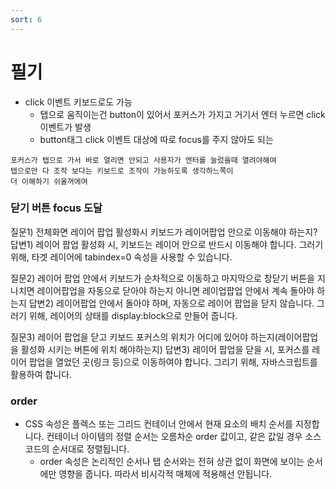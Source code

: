 ```yaml
---
sort: 6
---
```


# 필기


- click 이벤트 키보드로도 가능
  - 탭으로 움직이는건 button이 있어서 포커스가 가지고 거기서 엔터 누르면 click 이벤트가 발생
  - button태그 click 이벤트 대상에 따로 focus를 주지 않아도 되는

```
포커스가 탭으로 가서 바로 열리면 안되고 사용자가 엔터를 눌렀을때 열려야해여
탭으로만 다 조작 보다는 키보드로 조작이 가능하도록 생각하느쪽이
더 이해하기 쉬울꺼에여
```


### 닫기 버튼 focus 도달

질문1) 전체화면 레이어 팝업 활성화시 키보드가 레이어팝업 안으로 이동해야 하는지?
답변1) 레이어 팝업 활성화 시, 키보드는 레이어 안으로 반드시 이동해야 합니다.
그러기 위해, 타겟 레이어에 tabindex=0 속성을 사용할 수 있습니다.

질문2) 레이어 팝업 안에서 키보드가 순차적으로 이동하고 마지막으로 창닫기 버튼을 지나치면 레이어팝업을 자동으로 닫아야 하는지 아니면 레이업팝업 안에서 계속 돌아야 하는지
답변2) 레이어팝업 안에서 돌아야 하며, 자동으로 레이어 팝업을 닫지 않습니다.
그러기 위해, 레이어의 상태를 display:block으로 만들어 줍니다.

질문3) 레이어 팝업을 닫고 키보드 포커스의 위치가 어디에 있어야 하는지(레이어팝업을 활성화 시키는 버튼에 위치 해야하는지)
답변3) 레이어 팝업을 닫을 시, 포커스를 레이어 팝업을 열었던 곳(링크 등)으로 이동하여야 합니다.
그리기 위해, 자바스크립트를 활용하여 합니다.


### order
- CSS 속성은 플렉스 또는 그리드 컨테이너 안에서 현재 요소의 배치 순서를 지정합니다. 컨테이너 아이템의 정렬 순서는 오름차순 order 값이고, 같은 값일 경우 소스 코드의 순서대로 정렬됩니다.
  - order 속성은 논리적인 순서나 탭 순서와는 전혀 상관 없이 화면에 보이는 순서에만 영향을 줍니다. 따라서 비시각적 매체에 적용해선 안됩니다.